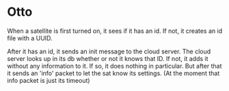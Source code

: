 # Otto

When a satellite is first turned on, it sees if it has an id.
If not, it creates an id file with a UUID.

After it has an id, it sends an init message to the cloud server.
The cloud server looks up in its db whether or not it knows that ID.
If not, it adds it without any information to it.
If so, it does nothing in particular.
But after that it sends an 'info' packet to let the sat know its settings.
(At the moment that info packet is just its timeout)
